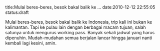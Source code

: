 title:Mulai beres-beres, besok bakal balik ke ...
date:2010-12-12 22:55:05
status:draft

Mulai beres-beres, besok bakal balik ke Indonesia, trip kali ini bukan ke kalimantan. Tapi ke pulau lain dengan berbagai macam tujuan, salah satunya untuk mengurus working pass. Banyak sekali jadwal yang harus dipenuhin. Mudah-mudahan semua berjalan lancar hingga januari nanti kembali lagi kesini, amin.